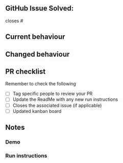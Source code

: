 ## GitHub Issue Solved:

closes # <!--Reference the number of the solved issue-->

## Current behaviour

<!--Please describe the current behaviour-->

## Changed behaviour

<!--Please describe the behaviour after the PR has been merged.  Please be explicit in what the PR is expected to do-->

## PR checklist

Remember to check the following

 - [ ] Tag specific people to review your PR
 - [ ] Update the ReadMe with any new run instructions
 - [ ] Closes the associated issue (if applicable)
 - [ ] Updated kanban board

## Notes

<!--You may add screenshots or other information if you think it's relevant-->

### Demo

<!--If applicable, give a demo to help people understand the PR change-->

### Run instructions

<!--Any instructions specific to the code that was added and how to observe the effects-->
